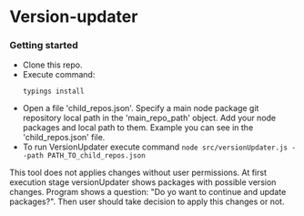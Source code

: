 # Version-updater

### Getting started

- Clone this repo.
- Execute command:
  ```
  typings install
  ```
- Open a file 'child_repos.json'. Specify a main node package git repository local path in the 'main_repo_path' object. Add your node packages and local path to them. Example you can see in the 'child_repos.json' file.
- To run VersionUpdater execute command `node src/versionUpdater.js --path PATH_TO_child_repos.json`

This tool does not applies changes without user permissions. At first execution stage versionUpdater shows packages with possible version changes. Program shows a question: "Do yo want to continue and update packages?". Then user should take decision to apply this changes or not. 
